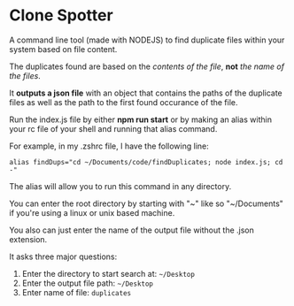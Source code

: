 # Clone Spotter

A command line tool (made with NODEJS) to find duplicate files within your system based on file content.

The duplicates found are based on the _contents of the file_, **not** _the name of the files_.

It **outputs a json file** with an object that contains the paths of the duplicate files as well as the path to the first found occurance of the file.

Run the index.js file by either **npm run start** or by making an alias within your rc file of your shell and running that alias command.

For example, in my .zshrc file, I have the following line:

```alias findDups="cd ~/Documents/code/findDuplicates; node index.js; cd -"```

The alias will allow you to run this command in any directory.

You can enter the root directory by starting with "~" like so "~/Documents" if you're using a linux or unix based machine.

You also can just enter the name of the output file without the .json extension.

It asks three major questions:

1) Enter the directory to start search at: ```~/Desktop```
2) Enter the output file path: ```~/Desktop```
3) Enter name of file: ```duplicates```
